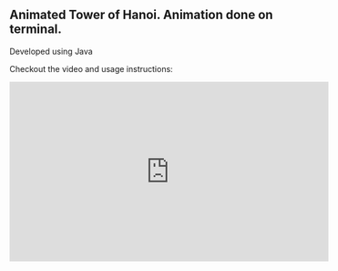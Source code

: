 <h2>Animated Tower of Hanoi. Animation done on terminal.</h2>
<p>Developed using Java</p>

<p>Checkout the video and usage instructions:</p>
<iframe width="560" height="315" src="https://www.youtube.com/embed/2YMIPzPzy6I" frameborder="0" allowfullscreen></iframe>
